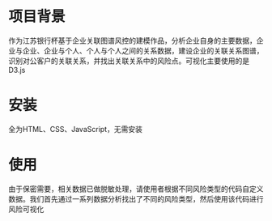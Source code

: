 # 项目背景
作为江苏银行杯基于企业关联图谱风控的建模作品，分析企业自身的主要数据，企业与企业、企业与个人、个人与个人之间的关系数据，建设企业的关联关系图谱，识别对公客户的关联关系，并找出关联关系中的风险点。可视化主要使用的是D3.js
# 安装
全为HTML、CSS、JavaScript，无需安装
# 使用
由于保密需要，相关数据已做脱敏处理，请使用者根据不同风险类型的代码自定义数据。我们首先通过一系列数据分析找出了不同的风险类型，然后使用该代码进行风险可视化
